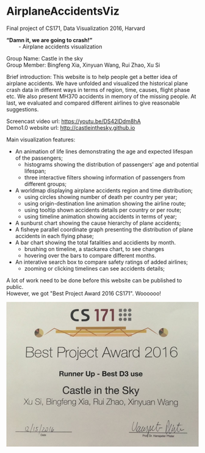 # AirplaneAccidentsViz
Final project of CS171, Data Visualization 2016, Harvard

**“Damn it, we are going to crash!”**  
&emsp;&emsp; \- Airplane accidents visualization


Group Name: Castle in the sky  
Group Member: Bingfeng Xia, Xinyuan Wang, Rui Zhao, Xu Si


Brief introduction:
This website is to help people get a better idea of airplane accidents. We have unfolded and visualized the historical plane crash data in different ways in terms of region, time, causes, flight phase etc. We also present MH370 accidents in memory of the missing people. At last, we evaluated and compared different airlines to give reasonable suggestions.


Screencast video url: https://youtu.be/DS42lDdm8hA  
Demo1.0 website url: http://castleinthesky.github.io


Main visualization features:
* An animation of life lines demonstrating the age and expected lifespan of the passengers;
  - histograms showing the distribution of passengers’ age and potential lifespan;
  - three interactive filters showing information of passengers from different groups;
* A worldmap displaying airplane accidents region and time distribution;
  - using circles showing number of death per country per year;
  - using origin-destination line animation showing the airline route;
  - using tooltip shown accidents details per country or per route;
  - using timeline animation showing accidents in terms of year;
* A sunburst chart showing the cause hierarchy of plane accidents;
* A fisheye parallel coordinate graph presenting the distribution of plane accidents in each flying phase;
* A bar chart showing the total fatalities and accidients by month.
  - brushing on timeline, a stackarea chart, to see changes
  - hovering over the bars to compare different months.
* An interative search box to compare safety ratings of added airlines;
  - zooming or clicking timelines can see accidents details;

A lot of work need to be done before this website can be published to public.  
However, we got "Best Project Award 2016 CS171". Woooooo!

![image](https://github.com/CastleInTheSky/AirplaneAccidentsViz/blob/master/award/runner-up.jpg)
